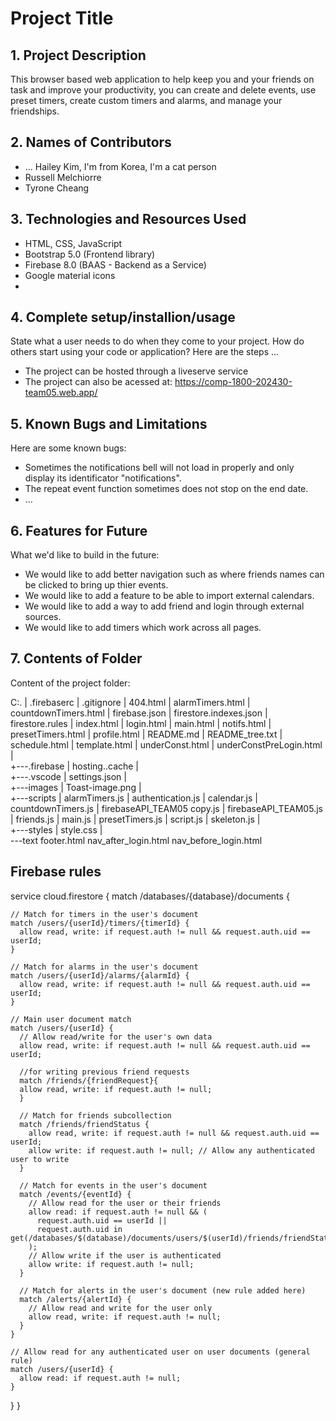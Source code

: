 # Project Title

## 1. Project Description
This browser based web application to help keep you and your friends on task and improve your productivity, you can create and delete events, use preset timers, create custom timers and alarms, and manage your friendships. 

## 2. Names of Contributors
* ... Hailey Kim, I'm from Korea, I'm a cat person
* Russell Melchiorre
* Tyrone Cheang
	
## 3. Technologies and Resources Used
* HTML, CSS, JavaScript
* Bootstrap 5.0 (Frontend library)
* Firebase 8.0 (BAAS - Backend as a Service)
* Google material icons
* 

## 4. Complete setup/installion/usage
State what a user needs to do when they come to your project.  How do others start using your code or application?
Here are the steps ...
* The project can be hosted through a liveserve service
* The project can also be acessed at: https://comp-1800-202430-team05.web.app/

## 5. Known Bugs and Limitations
Here are some known bugs:
* Sometimes the notifications bell will not load in properly and only display its identificator "notifications".
* The repeat event function sometimes does not stop on the end date.
* ...

## 6. Features for Future
What we'd like to build in the future:
* We would like to add better navigation such as where friends names can be clicked to bring up thier events.
* We would like to add a feature to be able to import external calendars.
* We would like to add a way to add friend and login through external sources.
* We would like to add timers which work across all pages.
	
## 7. Contents of Folder
Content of the project folder:

C:.
|   .firebaserc
|   .gitignore
|   404.html
|   alarmTimers.html
|   countdownTimers.html
|   firebase.json
|   firestore.indexes.json
|   firestore.rules
|   index.html
|   login.html
|   main.html
|   notifs.html
|   presetTimers.html
|   profile.html
|   README.md
|   README_tree.txt
|   schedule.html
|   template.html
|   underConst.html
|   underConstPreLogin.html
|   
+---.firebase
|       hosting..cache
|       
+---.vscode
|       settings.json
|       
+---images
|       Toast-image.png
|       
+---scripts
|       alarmTimers.js
|       authentication.js
|       calendar.js
|       countdownTimers.js
|       firebaseAPI_TEAM05 copy.js
|       firebaseAPI_TEAM05.js
|       friends.js
|       main.js
|       presetTimers.js
|       script.js
|       skeleton.js
|       
+---styles
|       style.css
|       
\---text
        footer.html
        nav_after_login.html
        nav_before_login.html
        
## Firebase rules

service cloud.firestore {
  match /databases/{database}/documents {

    // Match for timers in the user's document
    match /users/{userId}/timers/{timerId} {
      allow read, write: if request.auth != null && request.auth.uid == userId;
    }

    // Match for alarms in the user's document
    match /users/{userId}/alarms/{alarmId} {
      allow read, write: if request.auth != null && request.auth.uid == userId;
    }

    // Main user document match
    match /users/{userId} {
      // Allow read/write for the user's own data
      allow read, write: if request.auth != null && request.auth.uid == userId;
			
      //for writing previous friend requests
      match /friends/{friendRequest}{
      allow read, write: if request.auth != null;
      }
      
      // Match for friends subcollection
      match /friends/friendStatus {
        allow read, write: if request.auth != null && request.auth.uid == userId;
        allow write: if request.auth != null; // Allow any authenticated user to write
      }

      // Match for events in the user's document
      match /events/{eventId} {
        // Allow read for the user or their friends
        allow read: if request.auth != null && (
          request.auth.uid == userId ||
          request.auth.uid in get(/databases/$(database)/documents/users/$(userId)/friends/friendStatus).data.currentFriends
        );
        // Allow write if the user is authenticated
        allow write: if request.auth != null;
      }

      // Match for alerts in the user's document (new rule added here)
      match /alerts/{alertId} {
        // Allow read and write for the user only
        allow read, write: if request.auth != null;
      }
    }

    // Allow read for any authenticated user on user documents (general rule)
    match /users/{userId} {
      allow read: if request.auth != null;
    }
  }
}



